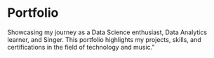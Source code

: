 # Portfolio
 Showcasing my journey as a Data Science enthusiast, Data Analytics learner, and Singer. This portfolio highlights my projects, skills, and certifications in the field of technology and music."
